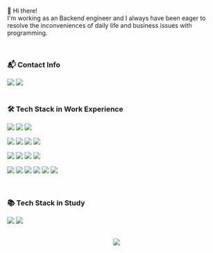 👋 Hi there!   
I'm working as an Backend engineer and I always have been eager to resolve the inconveniences of daily life and business issues with programming.


<br/>

### <p>📬 Contact Info</p>
<div>
<img src="https://img.shields.io/badge/skyup9393@gmail.com-EA4335?&logo=Gmail&logoColor=white"/>
<a href="https://www.linkedin.com/in/baekend/" target="_blank">
  <img src="https://img.shields.io/badge/LinkedIn-0A66C2?&logo=LinkedIn&logoColor=white"/>
</a>
</div>

<br/>

### <p>🛠 Tech Stack in Work Experience</p>

 <img src="https://img.shields.io/badge/Python-3776AB?&logo=Python&logoColor=white"/> <img src="https://img.shields.io/badge/Typescript-3178C6?&logo=Typescript&logoColor=white"/> <img src="https://img.shields.io/badge/Javascript-F7DF1E?&logo=Javascript&logoColor=white"/>

<img src="https://img.shields.io/badge/Django-092E20?&logo=FastAPI&logoColor=white"/> <img src="https://img.shields.io/badge/FastAPI-009688?&logo=FastAPI&logoColor=white"/> <img src="https://img.shields.io/badge/Node.js-339933?&logo=Node.js&logoColor=white"/> <img src="https://img.shields.io/badge/NestJS-E0234E?&logo=NestJS&logoColor=white"/>

<img src="https://img.shields.io/badge/MySQL-4479A1?&logo=MySQL&logoColor=white"/> <img src="https://img.shields.io/badge/PostgreSQL-4169E1?&logo=PostgreSQL&logoColor=white"/> <img src="https://img.shields.io/badge/Redis-DC382D?&logo=Redis&logoColor=white"/> <img src="https://img.shields.io/badge/RabbitMQ-FF6600?&logo=RabbitMQ&logoColor=white"/>

<img src="https://img.shields.io/badge/Git-F05032?&logo=Git&logoColor=white"/> <img src="https://img.shields.io/badge/Docker-2496ED?&logo=Docker&logoColor=white"/> <img src="https://img.shields.io/badge/Kubernetes-326CE5?&logo=Kubernetes&logoColor=white"/> <img src="https://img.shields.io/badge/ArgoCD-EF7B4D?&logo=Argo&logoColor=white"/> <img src="https://img.shields.io/badge/AWS-232F3E?&logo=Amazon AWS&logoColor=white"/> <img src="https://img.shields.io/badge/Terraform-844FBA?&logo=Terraform&logoColor=white"/> 

<br/>

### <p>📚 Tech Stack in Study</p>
<img src="https://img.shields.io/badge/Java & Spring-6DB33F?&logo=Spring&logoColor=white"/> <img src="https://img.shields.io/badge/Kubernetes-326CE5?&logo=Kubernetes&logoColor=white"/>


<br/>

<div align="center">
<a href="https://hits.seeyoufarm.com"><img src="https://hits.seeyoufarm.com/api/count/incr/badge.svg?url=https%3A%2F%2Fgithub.com%2Falsrlqor1007&count_bg=%23C430C8&title_bg=%23878585&icon=verizon.svg&icon_color=%23E7E7E7&title=hits&edge_flat=false"/></a>
</ div>
